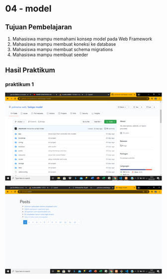 # 04 - model

## Tujuan Pembelajaran

1. Mahasiswa mampu memahami konsep model pada Web Framework
2. Mahasiswa mampu membuat koneksi ke database
3. Mahasiswa mampu membuat schema migrations
4. Mahasiswa mampu membuat seeder

## Hasil Praktikum

### praktikum 1


![contoh gambar](img/src12.png)


![contoh gambar](img/src13.png)

